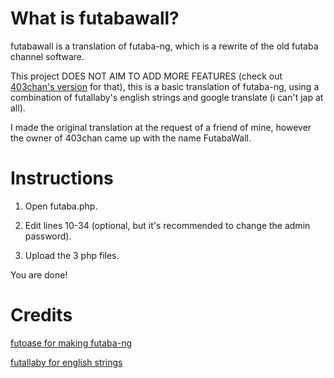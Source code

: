 # What is futabawall?
futabawall is a translation of futaba-ng, which is a rewrite of the old futaba channel software.

This project DOES NOT AIM TO ADD MORE FEATURES (check out [403chan's version](https://github.com/403chan/FutabaWall) for that), this is a basic translation of futaba-ng, using a combination of futallaby's english strings and google translate (i can't jap at all).

I made the original translation at the request of a friend of mine, however the owner of 403chan came up with the name FutabaWall.

# Instructions
1. Open futaba.php.

2. Edit lines 10-34 (optional, but it's recommended to change the admin password).

3. Upload the 3 php files.

You are done!

# Credits
[futoase for making futaba-ng](https://github.com/futoase/futaba-ng)

[futallaby for english strings](http://1chan.net/futallaby/)
